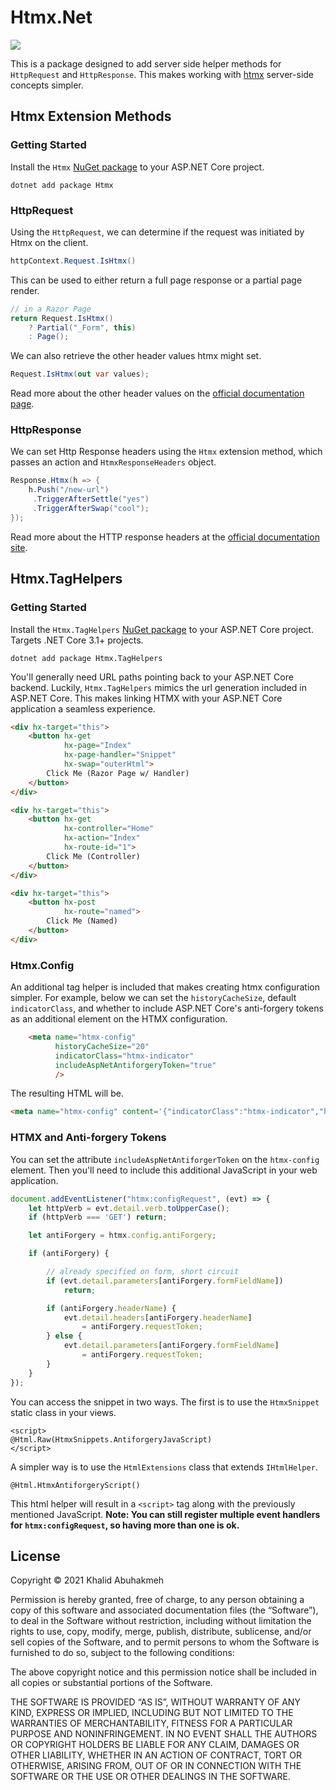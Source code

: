 # Htmx.Net

![](https://raw.githubusercontent.com/bigskysoftware/htmx/master/www/img/htmx_logo.1.png)

This is a package designed to add server side helper methods for `HttpRequest` and `HttpResponse`. This makes working with [htmx](https://htmx.org/) server-side concepts simpler.

## Htmx Extension Methods

### Getting Started

Install the `Htmx` [NuGet package](https://www.nuget.org/packages/Htmx/) to your ASP.NET Core project.

```console
dotnet add package Htmx
```

### HttpRequest

Using the `HttpRequest`, we can determine if the request was initiated by Htmx on the client.

```c#
httpContext.Request.IsHtmx()
```

This can be used to either return a full page response or a partial page render.

```c#
// in a Razor Page
return Request.IsHtmx()
    ? Partial("_Form", this)
    : Page();
```

We can also retrieve the other header values htmx might set.

```c#
Request.IsHtmx(out var values);
```

Read more about the other header values on the [official documentation page](https://htmx.org/reference/#request_headers).

### HttpResponse

We can set Http Response headers using the `Htmx` extension method, which passes an action and `HtmxResponseHeaders` object.

```c#
Response.Htmx(h => {
    h.Push("/new-url")
     .TriggerAfterSettle("yes")
     .TriggerAfterSwap("cool");
});
```

Read more about the HTTP response headers at the [official documentation site](https://htmx.org/reference/#request_headers).

## Htmx.TagHelpers

### Getting Started

Install the `Htmx.TagHelpers` [NuGet package](https://www.nuget.org/packages/Htmx.TagHelpers/) to your ASP.NET Core project. Targets .NET Core 3.1+ projects.

```console
dotnet add package Htmx.TagHelpers
```

You'll generally need URL paths pointing back to your ASP.NET Core backend. Luckily, `Htmx.TagHelpers` mimics the url generation included in ASP.NET Core. This makes linking HTMX with your ASP.NET Core application a seamless experience.

```html
<div hx-target="this">
    <button hx-get
            hx-page="Index"
            hx-page-handler="Snippet"
            hx-swap="outerHtml">
        Click Me (Razor Page w/ Handler)
    </button>
</div>

<div hx-target="this">
    <button hx-get
            hx-controller="Home"
            hx-action="Index"
            hx-route-id="1">
        Click Me (Controller)
    </button>
</div>

<div hx-target="this">
    <button hx-post
            hx-route="named">
        Click Me (Named)
    </button>
</div>
```

### Htmx.Config

An additional tag helper is included that makes creating htmx configuration simpler. For example, below we can set the `historyCacheSize`, default `indicatorClass`, and whether to include ASP.NET Core's anti-forgery tokens as an additional element on the HTMX configuration.

```html
    <meta name="htmx-config" 
          historyCacheSize="20"
          indicatorClass="htmx-indicator"
          includeAspNetAntiforgeryToken="true"
          />
```

The resulting HTML will be.

```html
<meta name="htmx-config" content='{"indicatorClass":"htmx-indicator","historyCacheSize":20,"antiForgery":{"formFieldName":"__RequestVerificationToken","headerName":"RequestVerificationToken","requestToken":"<token>"}}' />
```

### HTMX and Anti-forgery Tokens

You can set the attribute `includeAspNetAntiforgerToken` on the `htmx-config` element. Then you'll need to include this additional JavaScript in your web application.

```javascript
document.addEventListener("htmx:configRequest", (evt) => {
    let httpVerb = evt.detail.verb.toUpperCase();
    if (httpVerb === 'GET') return;

    let antiForgery = htmx.config.antiForgery;

    if (antiForgery) {

        // already specified on form, short circuit
        if (evt.detail.parameters[antiForgery.formFieldName])
            return;

        if (antiForgery.headerName) {
            evt.detail.headers[antiForgery.headerName]
                = antiForgery.requestToken;
        } else {
            evt.detail.parameters[antiForgery.formFieldName]
                = antiForgery.requestToken;
        }
    }
});
```

You can access the snippet in two ways. The first is to use the `HtmxSnippet` static class in your views.

```
<script>
@Html.Raw(HtmxSnippets.AntiforgeryJavaScript)
</script>
```

A simpler way is to use the `HtmlExtensions` class that extends `IHtmlHelper`.

```
@Html.HtmxAntiforgeryScript()
```

This html helper will result in a `<script>` tag along with the previously mentioned JavaScript. **Note: You can still register multiple event handlers for `htmx:configRequest`, so having more than one is ok.**


## License

Copyright © 2021 Khalid Abuhakmeh

Permission is hereby granted, free of charge, to any person obtaining a copy of this software and associated documentation files (the “Software”), to deal in the Software without restriction, including without limitation the rights to use, copy, modify, merge, publish, distribute, sublicense, and/or sell copies of the Software, and to permit persons to whom the Software is furnished to do so, subject to the following conditions:

The above copyright notice and this permission notice shall be included in all copies or substantial portions of the Software.

THE SOFTWARE IS PROVIDED “AS IS”, WITHOUT WARRANTY OF ANY KIND, EXPRESS OR IMPLIED, INCLUDING BUT NOT LIMITED TO THE WARRANTIES OF MERCHANTABILITY, FITNESS FOR A PARTICULAR PURPOSE AND NONINFRINGEMENT. IN NO EVENT SHALL THE AUTHORS OR COPYRIGHT HOLDERS BE LIABLE FOR ANY CLAIM, DAMAGES OR OTHER LIABILITY, WHETHER IN AN ACTION OF CONTRACT, TORT OR OTHERWISE, ARISING FROM, OUT OF OR IN CONNECTION WITH THE SOFTWARE OR THE USE OR OTHER DEALINGS IN THE SOFTWARE.